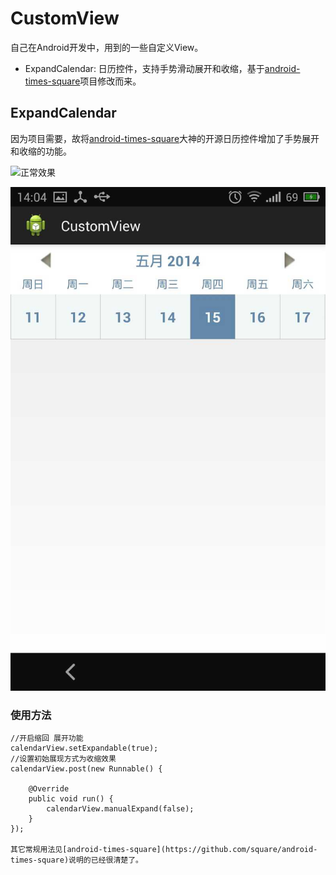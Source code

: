 CustomView
===========

自己在Android开发中，用到的一些自定义View。

*  ExpandCalendar: 日历控件，支持手势滑动展开和收缩，基于[android-times-square](https://github.com/square/android-times-square)项目修改而来。


ExpandCalendar
------------
因为项目需要，故将[android-times-square](https://github.com/square/android-times-square)大神的开源日历控件增加了手势展开和收缩的功能。

![正常效果](https://raw.githubusercontent.com/sunxd/CustomView/master/ExpandCalendar/zhankai.png "图片")

![收缩后效果](https://raw.githubusercontent.com/sunxd/CustomView/master/ExpandCalendar/shousuo.jpg "图片")

### 使用方法

    //开启缩回 展开功能
    calendarView.setExpandable(true);
    //设置初始展现方式为收缩效果
    calendarView.post(new Runnable() {

        @Override
        public void run() {
            calendarView.manualExpand(false);
        }
    });

    其它常规用法见[android-times-square](https://github.com/square/android-times-square)说明的已经很清楚了。









